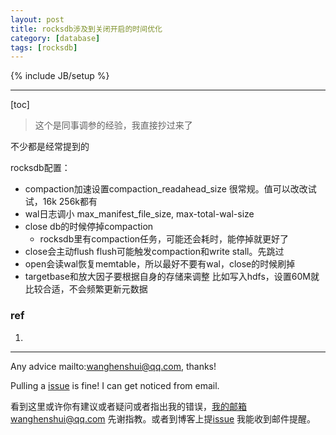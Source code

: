 ```yaml
---
layout: post
title: rocksdb涉及到关闭开启的时间优化
category: [database]
tags: [rocksdb]
---
```

{% include JB/setup %}

---

[toc]

> 这个是同事调参的经验，我直接抄过来了

不少都是经常提到的

rocksdb配置：

- compaction加速设置compaction_readahead_size 很常规。值可以改改试试，16k 256k都有
- wal日志调小  max_manifest_file_size, max-total-wal-size
- close db的时候停掉compaction
  - rocksdb里有compaction任务，可能还会耗时，能停掉就更好了
- close会主动flush flush可能触发compaction和write stall。先跳过
- open会读wal恢复memtable，所以最好不要有wal，close的时候刷掉
- targetbase和放大因子要根据自身的存储来调整 比如写入hdfs，设置60M就比较合适，不会频繁更新元数据

### ref

1. 

   

---

Any advice mailto:wanghenshui@qq.com, thanks! 

Pulling a [issue](https://github.com/wanghenshui/wanghenshui.github.io/issues/new) is fine! I can get noticed from email.

看到这里或许你有建议或者疑问或者指出我的错误，我的邮箱wanghenshui@qq.com 先谢指教。或者到博客上提[issue](https://github.com/wanghenshui/wanghenshui.github.io/issues/new) 我能收到邮件提醒。